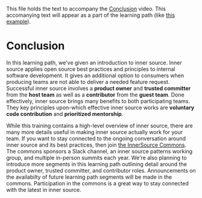 This file holds the text to accompany the [Conclusion](https://www.safaribooksonline.com/videos/introduction-to-innersource/9781492041504/9781492041504-video321611) video.
This accomanying text will appear as a part of the learning path (like [this example](https://www.safaribooksonline.com/learning-paths/learning-path-lean/9781491999738/9781491946527-/part01ch01.html)).

# Conclusion

In this learning path, we've given an introduction to inner source.
Inner source applies open source best practices and principles to internal software development.
It gives an additional option to consumers when producing teams are not able to deliver a needed feature request.
Successful inner source involves a **product owner** and **trusted committer** from the **host team** as well as a **contributor** from the **guest team**.
Done effectively, inner source brings many benefits to both participating teams.
They key principles upon-which effective inner source works are **voluntary code contribution** and **prioritized mentorship**.

While this training contains a high-level overview of inner source, there are many more details useful in making inner source actually work for your team.
If you want to stay connected to the ongoing conversation around inner source and its best practices, then join [the InnerSource Commons](http://innersourcecommons.org).
The commons sponsors a Slack channel, an inner source patterns working group, and multiple in-person summits each year.
We're also planning to introduce more segments in this learning path outlining detail around the product owner, trusted committer, and contributor roles.
Announcements on the availabilty of future learning path segments will be made in the commons.
Participation in the commons is a great way to stay connected with the latest in inner source.
